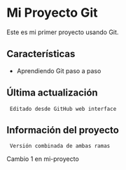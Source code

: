 # Mi Proyecto Git

Este es mi primer proyecto usando Git.

   ## Características
- Aprendiendo Git paso a paso

## Última actualización
     Editado desde GitHub web interface

   ## Información del proyecto
     Versión combinada de ambas ramas
C a m b i o   1   e n   m i - p r o y e c t o  
 